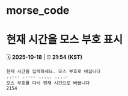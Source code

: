 # morse_code
# 현재 시간을 모스 부호 표시
<!-- MORSE_TIME_START -->
🗓️ **2025-10-18** | ⏰ **21:54 (KST)**

```
현재 시간을 입력하세요. 모스 부호로 바꿉니다
..--- .---- ..... ....-
모스 부호를 다시 현재 시간으로 바꿉니다
2154
```
<!-- MORSE_TIME_END -->
